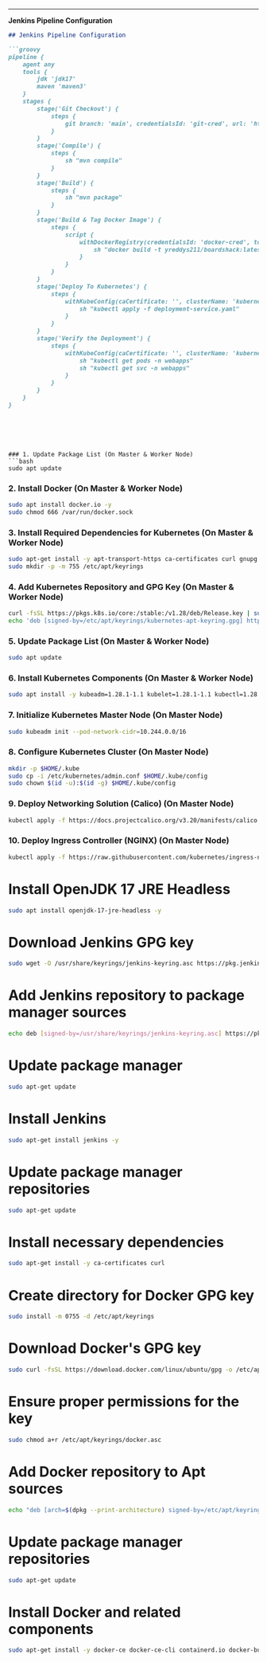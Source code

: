 

---

 **Jenkins Pipeline Configuration**

```markdown
## Jenkins Pipeline Configuration

```groovy
pipeline {    
    agent any 
    tools {
        jdk 'jdk17'
        maven 'maven3'
    }
    stages {
        stage('Git Checkout') {
            steps {
                git branch: 'main', credentialsId: 'git-cred', url: 'https://github.com/jaiswaladi246/Boardgame.git'
            }
        }
        stage('Compile') {
            steps {
                sh "mvn compile"
            }
        }
        stage('Build') {
            steps {
                sh "mvn package"
            }
        }
        stage('Build & Tag Docker Image') {
            steps {
                script {
                    withDockerRegistry(credentialsId: 'docker-cred', toolName: 'docker') {
                        sh "docker build -t yreddys211/boardshack:latest ."
                    }
                }
            }
        }
        stage('Deploy To Kubernetes') {
            steps {
                withKubeConfig(caCertificate: '', clusterName: 'kubernetes', contextName: '', credentialsId: 'k8s-cred', namespace: 'webapps', restrictKubeConfigAccess: false, serverUrl: 'https://172.31.35.85:6443') {
                    sh "kubectl apply -f deployment-service.yaml"
                }
            }
        }
        stage('Verify the Deployment') {
            steps {
                withKubeConfig(caCertificate: '', clusterName: 'kubernetes', contextName: '', credentialsId: 'k8s-cred', namespace: 'webapps', restrictKubeConfigAccess: false, serverUrl: 'https://172.31.35.85:6443') {
                    sh "kubectl get pods -n webapps"
                    sh "kubectl get svc -n webapps"
                }
            }
        }
    }
}
```
```





### 1. Update Package List (On Master & Worker Node)
```bash
sudo apt update
```

### 2. Install Docker (On Master & Worker Node)
```bash
sudo apt install docker.io -y
sudo chmod 666 /var/run/docker.sock
```

### 3. Install Required Dependencies for Kubernetes (On Master & Worker Node)
```bash
sudo apt-get install -y apt-transport-https ca-certificates curl gnupg
sudo mkdir -p -m 755 /etc/apt/keyrings
```

### 4. Add Kubernetes Repository and GPG Key (On Master & Worker Node)
```bash
curl -fsSL https://pkgs.k8s.io/core:/stable:/v1.28/deb/Release.key | sudo gpg --dearmor -o /etc/apt/keyrings/kubernetes-apt-keyring.gpg
echo 'deb [signed-by=/etc/apt/keyrings/kubernetes-apt-keyring.gpg] https://pkgs.k8s.io/core:/stable:/v1.28/deb/ /' | sudo tee /etc/apt/sources.list.d/kubernetes.list
```

### 5. Update Package List (On Master & Worker Node)
```bash
sudo apt update
```

### 6. Install Kubernetes Components (On Master & Worker Node)
```bash
sudo apt install -y kubeadm=1.28.1-1.1 kubelet=1.28.1-1.1 kubectl=1.28.1-1.1
```

### 7. Initialize Kubernetes Master Node (On Master Node)
```bash
sudo kubeadm init --pod-network-cidr=10.244.0.0/16
```

### 8. Configure Kubernetes Cluster (On Master Node)
```bash
mkdir -p $HOME/.kube
sudo cp -i /etc/kubernetes/admin.conf $HOME/.kube/config
sudo chown $(id -u):$(id -g) $HOME/.kube/config
```

### 9. Deploy Networking Solution (Calico) (On Master Node)
```bash
kubectl apply -f https://docs.projectcalico.org/v3.20/manifests/calico.yaml
```

### 10. Deploy Ingress Controller (NGINX) (On Master Node)
```bash
kubectl apply -f https://raw.githubusercontent.com/kubernetes/ingress-nginx/controller-v0.49.0/deploy/static/provider/baremetal/deploy.yaml
```


# Install OpenJDK 17 JRE Headless

```bash
sudo apt install openjdk-17-jre-headless -y
```
# Download Jenkins GPG key
```bash
sudo wget -O /usr/share/keyrings/jenkins-keyring.asc https://pkg.jenkins.io/debian-stable/jenkins.io-2023.key
```

# Add Jenkins repository to package manager sources
```bash
echo deb [signed-by=/usr/share/keyrings/jenkins-keyring.asc] https://pkg.jenkins.io/debian-stable binary/ | sudo tee /etc/apt/sources.list.d/jenkins.list > /dev/null
```
# Update package manager 
```bash
sudo apt-get update
```

# Install Jenkins
```bash
sudo apt-get install jenkins -y
```
# Update package manager repositories
```bash
sudo apt-get update
```
# Install necessary dependencies
```bash
sudo apt-get install -y ca-certificates curl
```
# Create directory for Docker GPG key
```bash
sudo install -m 0755 -d /etc/apt/keyrings
```
# Download Docker's GPG key
```bash
sudo curl -fsSL https://download.docker.com/linux/ubuntu/gpg -o /etc/apt/keyrings/docker.asc
```
# Ensure proper permissions for the key
```bash
sudo chmod a+r /etc/apt/keyrings/docker.asc
```
# Add Docker repository to Apt sources
```bash
echo "deb [arch=$(dpkg --print-architecture) signed-by=/etc/apt/keyrings/docker.asc] https://download.docker.com/linux/ubuntu $(. /etc/os-release && echo "$VERSION_CODENAME") stable" | sudo tee /etc/apt/sources.list.d/docker.list > /dev/null
```
# Update package manager repositories
```bash
sudo apt-get update
```
# Install Docker and related components
```bash
sudo apt-get install -y docker-ce docker-ce-cli containerd.io docker-buildx-plugin docker-compose-plugin
```
